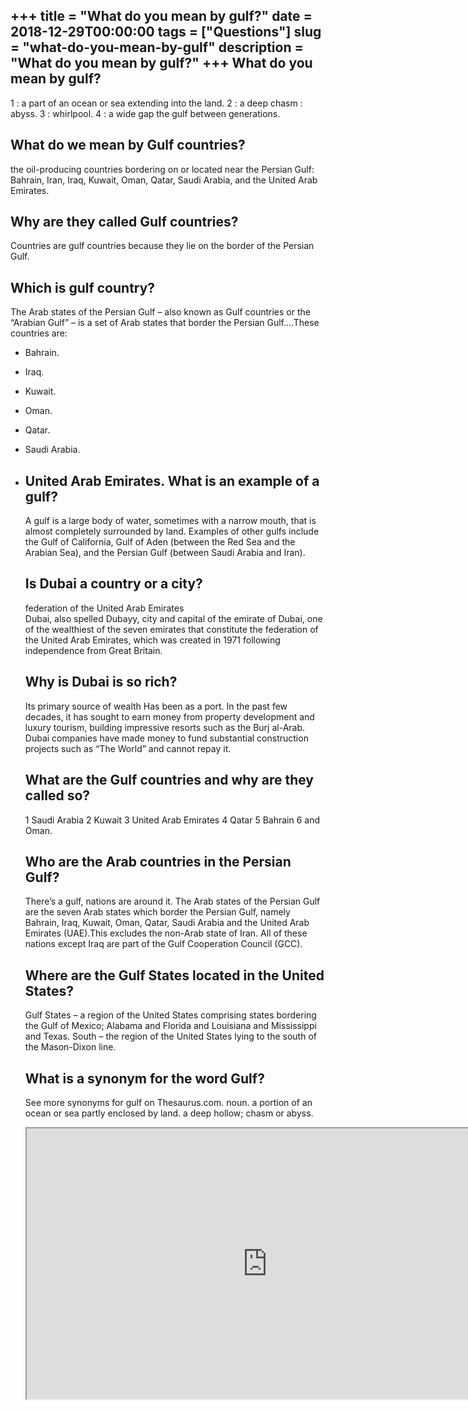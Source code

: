 +++
title = "What do you mean by gulf?"
date = 2018-12-29T00:00:00
tags = ["Questions"]
slug = "what-do-you-mean-by-gulf"
description = "What do you mean by gulf?"
+++
What do you mean by gulf?
-------------------------

1 : a part of an ocean or sea extending into the land. 2 : a deep chasm : abyss. 3 : whirlpool. 4 : a wide gap the gulf between generations.

What do we mean by Gulf countries?
----------------------------------

the oil-producing countries bordering on or located near the Persian Gulf: Bahrain, Iran, Iraq, Kuwait, Oman, Qatar, Saudi Arabia, and the United Arab Emirates.

Why are they called Gulf countries?
-----------------------------------

Countries are gulf countries because they lie on the border of the Persian Gulf.

Which is gulf country?
----------------------

The Arab states of the Persian Gulf – also known as Gulf countries or the “Arabian Gulf” – is a set of Arab states that border the Persian Gulf….These countries are:

- Bahrain.
- Iraq.
- Kuwait.
- Oman.
- Qatar.
- Saudi Arabia.
- United Arab Emirates. What is an example of a gulf?
    -----------------------------
    
    A gulf is a large body of water, sometimes with a narrow mouth, that is almost completely surrounded by land. Examples of other gulfs include the Gulf of California, Gulf of Aden (between the Red Sea and the Arabian Sea), and the Persian Gulf (between Saudi Arabia and Iran).
    
    Is Dubai a country or a city?
    -----------------------------
    
    federation of the United Arab Emirates  
    Dubai, also spelled Dubayy, city and capital of the emirate of Dubai, one of the wealthiest of the seven emirates that constitute the federation of the United Arab Emirates, which was created in 1971 following independence from Great Britain.
    
    Why is Dubai is so rich?
    ------------------------
    
    Its primary source of wealth Has been as a port. In the past few decades, it has sought to earn money from property development and luxury tourism, building impressive resorts such as the Burj al-Arab. Dubai companies have made money to fund substantial construction projects such as “The World” and cannot repay it.
    
    What are the Gulf countries and why are they called so?
    -------------------------------------------------------
    
    1 Saudi Arabia 2 Kuwait 3 United Arab Emirates 4 Qatar 5 Bahrain 6 and Oman.
    
    Who are the Arab countries in the Persian Gulf?
    -----------------------------------------------
    
    There’s a gulf, nations are around it. The Arab states of the Persian Gulf are the seven Arab states which border the Persian Gulf, namely Bahrain, Iraq, Kuwait, Oman, Qatar, Saudi Arabia and the United Arab Emirates (UAE).This excludes the non-Arab state of Iran. All of these nations except Iraq are part of the Gulf Cooperation Council (GCC).
    
    Where are the Gulf States located in the United States?
    -------------------------------------------------------
    
    Gulf States – a region of the United States comprising states bordering the Gulf of Mexico; Alabama and Florida and Louisiana and Mississippi and Texas. South – the region of the United States lying to the south of the Mason-Dixon line.
    
    What is a synonym for the word Gulf?
    ------------------------------------
    
    See more synonyms for gulf on Thesaurus.com. noun. a portion of an ocean or sea partly enclosed by land. a deep hollow; chasm or abyss.
    
    <iframe allow="accelerometer; autoplay; clipboard-write; encrypted-media; gyroscope; picture-in-picture" allowfullscreen="" class="__youtube_prefs__  epyt-is-override  no-lazyload" data-no-lazy="1" data-origheight="433" data-origwidth="770" data-skipgform_ajax_framebjll="" height="433" id="_ytid_37059" loading="lazy" src="https://www.youtube.com/embed/-KgEBFocXcw?enablejsapi=1&autoplay=0&cc_load_policy=0&cc_lang_pref=&iv_load_policy=1&loop=0&modestbranding=0&rel=1&fs=1&playsinline=0&autohide=2&theme=dark&color=red&controls=1&" title="YouTube player" width="770"></iframe>
